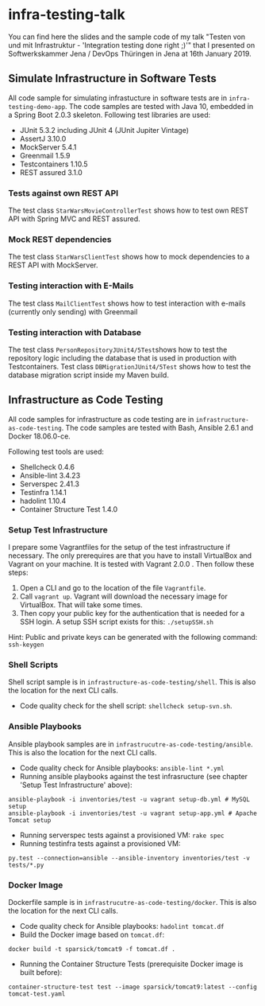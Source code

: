 # infra-testing-talk
You can find here the slides and the sample code of my talk "Testen von und mit Infrastruktur - 'Integration testing done right ;)'" that I presented on Softwerkskammer Jena / DevOps Thüringen in Jena at 16th January 2019.


## Simulate Infrastructure in Software Tests
All code sample for simulating infrastucture in software tests are in `infra-testing-demo-app`.
The code samples are tested with Java 10, embedded in a Spring Boot 2.0.3 skeleton.
Following test libraries are used:
- JUnit 5.3.2 including JUnit 4 (JUnit Jupiter Vintage)
- AssertJ 3.10.0
- MockServer 5.4.1
- Greenmail 1.5.9
- Testcontainers 1.10.5
- REST assured 3.1.0

### Tests against own REST API
The test class `StarWarsMovieControllerTest` shows how to test own REST API with Spring MVC and REST assured.

### Mock REST dependencies
The test class `StarWarsClientTest` shows how to mock dependencies to a REST API with MockServer.

### Testing interaction with E-Mails
The test class `MailClientTest` shows how to test interaction with e-mails (currently only sending) with Greenmail

### Testing interaction with Database
The test class `PersonRepositoryJUnit4/5Test`shows how to test the repository logic including the database that is used in production with Testcontainers.
Test class `DBMigrationJUnit4/5Test` shows how to test the database migration script inside my Maven build.

## Infrastructure as Code Testing
All code samples for infrastructure as code testing are in `infrastructure-as-code-testing`.
The code samples are tested with Bash, Ansible 2.6.1  and Docker 18.06.0-ce.

Following test tools are used:
- Shellcheck 0.4.6
- Ansible-lint 3.4.23
- Serverspec 2.41.3
- Testinfra 1.14.1
- hadolint 1.10.4
- Container Structure Test 1.4.0

### Setup Test Infrastructure
I prepare some Vagrantfiles for the setup of the test infrastructure if necessary. The only prerequires are that you have to install VirtualBox and Vagrant on your machine. It is tested with Vagrant 2.0.0 . Then follow these steps:

1. Open a CLI and go to the location of the file `Vagrantfile`.
2. Call `vagrant up`. Vagrant will download the necessary image for VirtualBox. That will take some times.
3. Then copy your public key for the authentication that is needed for a SSH login. A setup SSH script exists for this: `./setupSSH.sh`

Hint: Public and private keys can be generated with the following command: `ssh-keygen`


### Shell Scripts
Shell script sample is in `infrastructure-as-code-testing/shell`.
This is also the location for the next CLI calls.

- Code quality check for the shell script:  `shellcheck setup-svn.sh`.

### Ansible Playbooks
Ansible playbook samples are in `infrastrucutre-as-code-testing/ansible`.
This is also the location for the next CLI calls.

- Code quality check for Ansible playbooks: `ansible-lint *.yml`
- Running ansible playbooks against the test infrasructure (see chapter 'Setup Test Infrastructure' above):
```
ansible-playbook -i inventories/test -u vagrant setup-db.yml # MySQL setup
ansible-playbook -i inventories/test -u vagrant setup-app.yml # Apache Tomcat setup
```
- Running serverspec tests against a provisioned VM: `rake spec`
- Running testinfra tests against a provisioned VM:
```
py.test --connection=ansible --ansible-inventory inventories/test -v tests/*.py
```


### Docker Image
Dockerfile sample is in `infrastrucutre-as-code-testing/docker`.
This is also the location for the next CLI calls.

- Code quality check for Ansible playbooks: `hadolint tomcat.df`
- Build the Docker image based on `tomcat.df`:
```
docker build -t sparsick/tomcat9 -f tomcat.df .
```
- Running the Container Structure Tests (prerequisite Docker image is built before):
```
container-structure-test test --image sparsick/tomcat9:latest --config tomcat-test.yaml
```

